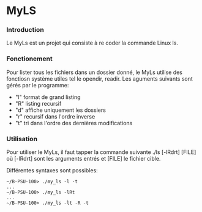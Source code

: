 # MyLS

### **Introduction**

Le MyLs est un projet qui consiste à re coder la commande Linux ls.



### Fonctionement

Pour lister tous les fichiers dans un dossier donné, le MyLs utilise des fonctiosn système utiles tel le opendir, readir. Les aguments suivants sont gérés par le programme:

* "l" format de grand listing
* "R" listing recursif
* "d" affiche uniquement les dossiers
* "r" recursif dans l'ordre inverse
* "t" tri dans l'ordre des dernières modifications



### Utilisation

Pour utiliser le MyLs, il faut tapper la commande suivante ./ls \[-lRdrt] \[FILE] où \[-lRdrt] sont les arguments entrés et \[FILE] le fichier cible.

Différentes syntaxes sont possibles:

```
∼/B-PSU-100> ./my_ls -l -t
...
∼/B-PSU-100> ./my_ls -lRt
...
∼/B-PSU-100> ./my_ls -lt -R -t
```
